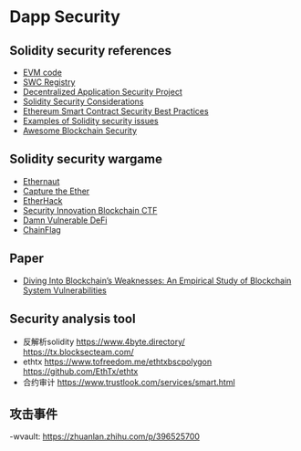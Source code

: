 # Dapp Security

## Solidity security references
- [EVM code](https://blog.trustlook.com/understand-evm-bytecode-part-1/)
- [SWC Registry](https://swcregistry.io/)
- [Decentralized Application Security Project](https://www.dasp.co/)
- [Solidity Security Considerations](https://docs.soliditylang.org/en/latest/security-considerations.html)
- [Ethereum Smart Contract Security Best Practices](https://consensys.github.io/smart-contract-best-practices/)
- [Examples of Solidity security issues](https://github.com/crytic/not-so-smart-contracts)
- [Awesome Blockchain Security](https://github.com/xxxeyJ/Awesome-Blockchain-Security)

## Solidity security wargame

- [Ethernaut](https://ethernaut.openzeppelin.com/)
- [Capture the Ether](https://capturetheether.com/challenges/)
- [EtherHack](https://etherhack.positive.com/#/)
- [Security Innovation Blockchain CTF](https://blockchain-ctf.securityinnovation.com/)
- [Damn Vulnerable DeFi](https://www.damnvulnerabledefi.xyz/)
- [ChainFlag](https://chainflag.org/)

## Paper
- [Diving Into Blockchain’s Weaknesses:
An Empirical Study of Blockchain System Vulnerabilities](https://arxiv.org/pdf/2110.12162.pdf)

## Security analysis tool
 - 反解析solidity https://www.4byte.directory/
         https://tx.blocksecteam.com/
 - ethtx https://www.tofreedom.me/ethtxbscpolygon
  https://github.com/EthTx/ethtx
 - 合约审计 https://www.trustlook.com/services/smart.html

## 攻击事件
 -wvault: https://zhuanlan.zhihu.com/p/396525700    
 
